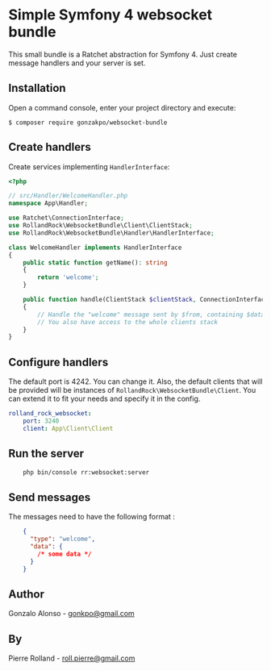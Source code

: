 # Simple Symfony 4 websocket bundle

This small bundle is a Ratchet abstraction for Symfony 4. Just create message handlers and your server is set.

## Installation

Open a command console, enter your project directory and execute:

```console
$ composer require gonzakpo/websocket-bundle
```

## Create handlers

Create services implementing `HandlerInterface`:

```php
<?php

// src/Handler/WelcomeHandler.php
namespace App\Handler;

use Ratchet\ConnectionInterface;
use RollandRock\WebsocketBundle\Client\ClientStack;
use RollandRock\WebsocketBundle\Handler\HandlerInterface;

class WelcomeHandler implements HandlerInterface
{
    public static function getName(): string
    {
        return 'welcome';
    }

    public function handle(ClientStack $clientStack, ConnectionInterface $from, array $data)
    {
        // Handle the "welcome" message sent by $from, containing $data.
        // You also have access to the whole clients stack
    }
}
```

## Configure handlers

The default port is 4242. You can change it.
Also, the default clients that will be provided will be instances of `RollandRock\WebsocketBundle\Client`. You can extend it to fit your needs and specify it in the config.

```yaml
rolland_rock_websocket:
    port: 3240
    client: App\Client\Client
```

## Run the server

```bash
    php bin/console rr:websocket:server
```

## Send messages

The messages need to have the following format :

```json
    {
      "type": "welcome",
      "data": {
        /* some data */
      }
    }
```

## Author
Gonzalo Alonso - gonkpo@gmail.com

## By
Pierre Rolland - roll.pierre@gmail.com
